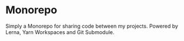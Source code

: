 # Monorepo

Simply a Monorepo for sharing code between my projects. Powered by Lerna, Yarn Workspaces and Git Submodule.